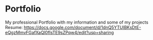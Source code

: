 # Portfolio
My professional Portfolio with my information and some of my projects
Resume: https://docs.google.com/document/d/1dnQ5YTUIBKsDtE-eQgzMmvFGafXaQl0fIsTE9sZPqw4/edit?usp=sharing
